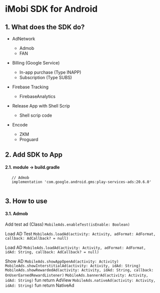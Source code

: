 # iMobi SDK for Android

## 1. What does the SDK do?

 - AdNetwork
    + Admob
    + FAN

 - Billing (Google Service)
    + In-app purchase (Type INAPP)
    + Subscription (Type SUBS)
   
 - Firebase Tracking
    + FirebaseAnalytics

 - Release App with Shell Scrip
    + Shell scrip code
   
- Encode
    + ZKM
    + Proguard


## 2. Add SDK to App

#### 2.1. module -> build.gradle
```
   // Admob
   implementation 'com.google.android.gms:play-services-ads:20.6.0'
   
```

## 3. How to use

#### 3.1. Admob
Add test ad (Class<out Application>)
```MobileAds.enableTest(isEnable: Boolean)```

Load AD Test
``MobileAds.loadAd(activity: Activity, adFormat: AdFormat, callback: AdCallback? = null)``

Load AD
``MobileAds.loadAd(activity: Activity, adFormat: AdFormat, idAd: String, callback: AdCallback? = null)``

Show AD
``MobileAds.showAppOpenAd(activity: Activity)``
``MobileAds.showInterstitialAd(activity: Activity, idAd: String)``
``MobileAds.showRewardedAd(activity: Activity, idAd: String, callback: OnUserEarnedRewardListener)``
``MobileAds.bannerAd(activity: Activity, idAd: String)`` fun return AdView
``MobileAds.nativeAd(activity: Activity, idAd: String)`` fun return NativeAd
